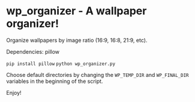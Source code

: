 # wp_organizer - A wallpaper organizer!

Organize wallpapers by image ratio (16:9, 16:8, 21:9, etc).

Dependencies: pillow

```pip install pillow```
```python wp_organizer.py```

Choose default directories by changing the ```WP_TEMP_DIR``` and ```WP_FINAL_DIR``` variables in the beginning of the script.

Enjoy!